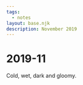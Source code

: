```yaml
---
tags:
  - notes
layout: base.njk
description: November 2019
---
```


# 2019-11

Cold, wet, dark and gloomy.

